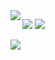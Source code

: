 <img align="left" src="https://github-readme-stats.vercel.app/api?username=soolaugust&show_icons=true&count_private=true&theme=algolia" />

![](http://img.shields.io/badge/-webrtc-blue?style=flat&logo=webrtc)
![](http://img.shields.io/badge/-go-blue?style=blue&logo=go)

![](https://github-profile-trophy.vercel.app/?username=soolaugust&theme=flat&column=7&margin-w=10)

